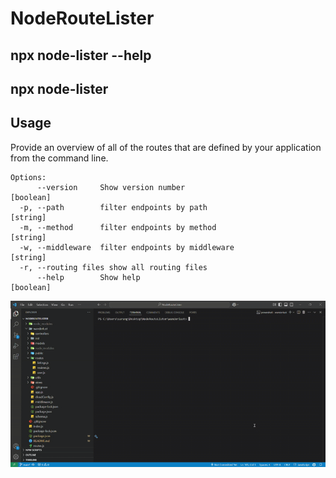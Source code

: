 # NodeRouteLister

## npx node-lister --help

## npx node-lister <relative App File Path>

## Usage
<p> Provide an overview of all of the routes that are defined by your application from the command line.</p>

```
Options:
      --version     Show version number                                [boolean]
  -p, --path        filter endpoints by path                            [string]
  -m, --method      filter endpoints by method                          [string]
  -w, --middleware  filter endpoints by middleware                      [string]
  -r, --routing files show all routing files                            
      --help        Show help                                          [boolean]
```

<p >
    <img src='./utils.js-NodeRouteLister-VisualStudioCode2025-02-2217-09-02-ezgif.com-video-to-gif-converter.gif'>
</p>